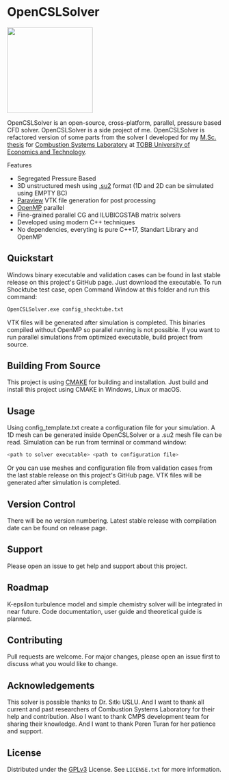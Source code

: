 # OpenCSLSolver

<img src="http://csl.etu.edu.tr/wp-content/uploads/2021/01/CSL_Logo.png" width="200">

OpenCSLSolver is an open-source, cross-platform, parallel, pressure based CFD solver. OpenCSLSolver is a side project of me. OpenCSLSolver is refactored version of some parts from the solver I developed for my [M.Sc. thesis](https://www.researchgate.net/publication/332719238_Development_of_a_Pressure_Based_Unstructured_GPU_Accelerated_CFD_Solver_for_Compressible_Reacting_Flows_at_all_MACH_Numbers) for [Combustion Systems Laboratory](http://csl.etu.edu.tr/) at [TOBB University of Economics and Technology](https://www.etu.edu.tr/).

Features
* Segregated Pressure Based
* 3D unstructured mesh using [.su2](https://su2code.github.io/docs/Mesh-File/) format (1D and 2D can be simulated using EMPTY BC)
* [Paraview](https://www.paraview.org/) VTK file generation for post processing
* [OpenMP](https://www.openmp.org/) parallel
* Fine-grained parallel CG and ILUBICGSTAB matrix solvers
* Developed using modern C++ techniques
* No dependencies, everyting is pure C++17, Standart Library and OpenMP

## Quickstart
Windows binary executable and validation cases can be found in last stable release on this project's GitHub page. Just download the executable. To run Shocktube test case, open Command Window at this folder and run this command:
```bash
OpenCSLSolver.exe config_shocktube.txt
```
VTK files will be generated after simulation is completed.
This binaries compiled without OpenMP so parallel running is not possible. If you want to run parallel simulations from optimized executable, build project from source.

## Building From Source
This project is using [CMAKE](https://cmake.org/) for building and installation. Just build and install this project using CMAKE in Windows, Linux or macOS.

## Usage
Using config_template.txt create a configuration file for your simulation. A 1D mesh can be generated inside OpenCSLSolver or a .su2 mesh file can be read. Simulation can be run from terminal or command window:
```bash
<path to solver executable> <path to configuration file>
```
Or you can use meshes and configuration file from validation cases from the last stable release on this project's GitHub page.
VTK files will be generated after simulation is completed.

## Version Control
There will be no version numbering. Latest stable release with compilation date can be found on release page.

## Support
Please open an issue to get help and support about this project.

## Roadmap
K-epsilon turbulence model and simple chemistry solver will be integrated in near future. Code documentation, user guide and theoretical guide is planned.

## Contributing
Pull requests are welcome. For major changes, please open an issue first to discuss what you would like to change.

## Acknowledgements
This solver is possible thanks to Dr. Sıtkı USLU. And I want to thank all current and past researchers of Combustion Systems Laboratory for their help and contribution. Also I want to thank CMPS development team for sharing their knowledge. And I want to thank Peren Turan for her patience and support.

## License

Distributed under the [GPLv3](http://www.gnu.org/licenses/) License. See `LICENSE.txt` for more information.
